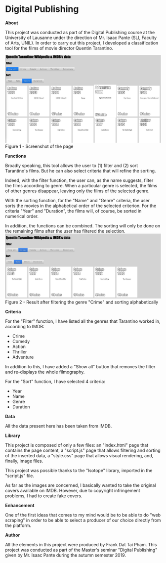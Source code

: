 # Digital Publishing

**About**

This project was conducted as part of the Digital Publishing course at the University of Lausanne under the direction of Mr. Isaac Pante (SLI, Faculty of Arts, UNIL). In order to carry out this project, I developed a classification tool for the films of movie director Quentin Tarantino.

![alt text](https://raw.githubusercontent.com/fpham1/Publication-num-rique/master/Screenshot.png)
Figure 1 - Screenshot of the page

**Functions**

Broadly speaking, this tool allows the user to (1) filter and (2) sort Tarantino's films. But he can also select criteria that will refine the sorting.

Indeed, with the filter function, the user can, as the name suggests, filter the films according to genre. When a particular genre is selected, the films of other genres disappear, leaving only the films of the selected genre.

With the sorting function, for the "Name" and "Genre" criteria, the user sorts the movies in the alphabetical order of the selected criterion. For the criteria "Year" and "Duration", the films will, of course, be sorted in numerical order.

In addition, the functions can be combined. The sorting will only be done on the remaining films after the user has filtered the selection.
![alt text](https://raw.githubusercontent.com/fpham1/Publication-num-rique/master/Screenshot_01.png)
Figure 2 - Result after filtering the genre "Crime" and sorting alphabetically

**Criteria**

For the "Filter" function, I have listed all the genres that Tarantino worked in, according to IMDB:
- Crime
- Comedy
- Action
- Thriller
- Adventure

In addition to this, I have added a "Show all" button that removes the filter and re-displays the whole filmography.

For the "Sort" function, I have selected 4 criteria:
- Year
- Name
- Genre
- Duration

**Data**

All the data present here has been taken from IMDB.

**Library**

This project is composed of only a few files: an "index.html" page that contains the page content, a "script.js" page that allows filtering and sorting of the inserted data, a "style.css" page that allows visual rendering, and, finally, image files.

This project was possible thanks to the "Isotope" library, imported in the "script.js" file.

As far as the images are concerned, I basically wanted to take the original covers available on IMDB. However, due to copyright infringement problems, I had to create fake covers.

**Enhancement**

One of the first ideas that comes to my mind would be to be able to do "web scraping" in order to be able to select a producer of our choice directly from the platform.

**Author**

All the elements in this project were produced by Frank Dat Tai Pham. This project was conducted as part of the Master's seminar "Digital Publishing" given by Mr. Isaac Pante during the autumn semester 2019.